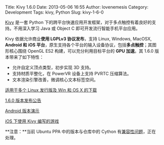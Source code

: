 Title: Kivy 1.6.0
Date: 2013-05-06 16:55
Author: lovenemesis
Category: Development
Tags: kivy, Python
Slug: kivy-1-6-0

[Kivy](http://kivy.org/#home) 是一套 Python
下的跨平台快速应用开发框架，对于多点触控有着良好的支持。不用深入学习
Java 或 Object C 即可开发流行智能手机平台应用。

Kivy 依据允许商业**使用 LGPLv3 协议发布**，支持 Linux, Windows, MacOSX,
**Android 和 iOS
平台**，原生支持各个平台的输入设备协议，包括**多点触控**；其图形核心围绕
OpenGL ES2 构建，可以充分利用目标平台的 **GPU 加速**。其 1.6.0
版本带来了如下特性：

-   允许自定义顶点类型，初步实现 3D 支持。
-   支持材质平整化，在 PowerVR 设备上支持 PVRTC 压缩算法。
-   文本渲染引擎改善，微调核心文本标签空间。

[适用于多个 Linux 发行版及 Win 和 OS X
的下载](http://kivy.org/#download)

[1.6.0 版本发布公告](http://kivy.org/#changelog)

[Android
版本演示](https://play.google.com/store/apps/details?id=org.kivy.showcase)

[iOS 下使用 Kivy
编写的游戏](http://itunes.apple.com/us/app/deflectouch/id505729681)

**注意：**当前 Ubuntu PPA 中的版本与仓库中的 Cython
有[兼容性问题](https://groups.google.com/d/msg/kivy-users/LEV_G65BREM/NUrNGzCMr7MJ)，正在处理。
